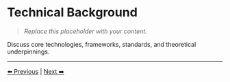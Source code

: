 # Technical Background

> _Replace this placeholder with your content._


Discuss core technologies, frameworks, standards, and theoretical underpinnings.


---
[⬅️ Previous](../03-related-literature/related-literature.md) | [Next ➡️](../05-design-and-methodology/conceptual-design.md)

